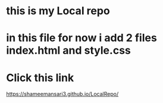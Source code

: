 # this is my Local repo

<h1> in this file  for now  i add  2 files index.html and style.css </h1>

# Click this link
https://shameemansari3.github.io/LocalRepo/
